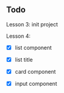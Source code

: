 ## Todo
Lesson 3: init project

Lesson 4:
- [x] list component
- [x] list title
- [x] card component
- [x] input component

